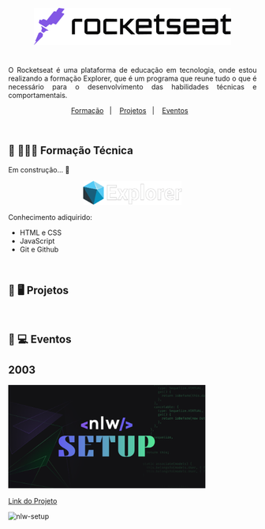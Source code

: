 <p align="center">
  <img alt="Rocketseat" src=".images/logo_rocketseat.png" width="400px">
</p>
<h1></h1>

<p align="justify">
 O Rocketseat é uma plataforma de educação em tecnologia, onde estou realizando a formação Explorer, que é um programa que reune tudo o que é necessário para o desenvolvimento das habilidades técnicas e comportamentais.
</p>

<p align="center">
  <a href="#-formacao">Formação</a>&nbsp;&nbsp;&nbsp;|&nbsp;&nbsp;&nbsp;
  <a href="#-projeto">Projetos</a>&nbsp;&nbsp;&nbsp;|&nbsp;&nbsp;&nbsp;
  <a href="#-layout">Eventos</a>&nbsp;&nbsp;&nbsp;
</p>
<br>

## 🔰 👨🏻‍🎓 **Formação Técnica**
Em construção... 🚧
<p align="center">
<img alt="Rocketseat" src=".images/explorer.png" width="200px">
</p>

Conhecimento adiquirido:

- HTML e CSS
- JavaScript
- Git e Github
<br>

## 🚀 🖥️  **Projetos**
<br>

## 📅 💻 **Eventos**
<h2>2003</h2>

<img alt="Rocketseat" src=".images/nlw setup.png" width="400px"><br>

[Link do Projeto](https://marcos-baia.github.io/Rocketseat/NLW-Setup/)

![nlw-setup](https://github.com/marcos-baia/Rocketseat/blob/main/.images/nlw%20setup.png)
